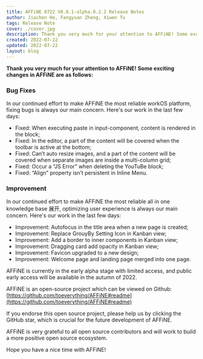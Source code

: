 ```yaml
---
title: AFFiNE 0722 V0.0.1-alpha.0.2.2 Release Notes
author: Jiachen He, Fangyuan Zheng, Xiwen Tu
tags: Release Note
cover: ./cover.jpg
description: Thank you very much for your attention to AFFiNE! Some exciting changes in AFFiNE are as follows
created: 2022-07-22
updated: 2022-07-22
layout: blog
---
```


**Thank you very much for your attention to AFFiNE! Some exciting changes in AFFiNE are as follows:**

### **Bug Fixes**

In our continued effort to make AFFiNE the most reliable workOS platform, fixing bugs is always our main concern. Here's our work in the last few days:

- Fixed: When executing paste in input-component, content is rendered in the block;
- Fixed: In the editor, a part of the content will be covered when the toolbar is active at the bottom;
- Fixed: Can’t auto resize images, and a part of the content will be covered when separate images are inside a multi-column grid;
- Fixed: Occur a “JS Error” when deleting the YouTuBe block;
- Fixed: “Align” property isn’t persistent in Inline Menu.

### Improvement

In our continued effort to make AFFiNE the most reliable all in one knowledge base 展开, optimizing user experience is always our main concern. Here's our work in the last few days:

- Improvement: Autofocus in the title area when a new page is created;
- Improvement: Replace GrouyBy Setting Icon in Kanban view;
- Improvement: Add a border to inner components in Kanban view;
- Improvement: Dragging card add opacity in Kanban view;
- Improvement: Favicon upgraded to a new design;
- Improvement: Welcome page and landing page merged into one page.

AFFiNE is currently in the early alpha stage with limited access, and public early access will be available in the autumn of 2022.

AFFiNE is an open-source project which can be viewed on Github: [https://github.com/toeverything/AFFiNE#readme](https://github.com/toeverything/AFFiNE#readme)

If you endorse this open source project, please help us by clicking the GitHub star, which is crucial for the future development of AFFiNE.

AFFiNE is very grateful to all open source contributors and will work to build a more positive open source ecosystem.


Hope you have a nice time with AFFiNE!
